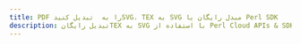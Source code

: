 ---title: PDF را به  تبدیل کنیدSVG، TEX به SVG مبدل رایگان یا Perl SDKdescription: تبدیل رایگانTEX به SVG با استفاده از Perl Cloud APIs & SDK همچنین اسناد PDF را در Cloud ایجاد، ویرایش و رندر کنید.---